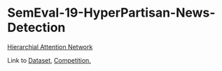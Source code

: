 # SemEval-19-HyperPartisan-News-Detection

<a href="https://www.researchgate.net/publication/319306895_3HAN_A_Deep_Neural_Network_for_Fake_News_Detection">Hierarchial Attention Network</a>

Link to <a href='https://zenodo.org/record/1406208?token=eyJhbGciOiJIUzI1NiIsImV4cCI6MTUzODUxNzU5OSwiaWF0IjoxNTM1OTI2MTIzfQ.eyJkYXRhIjp7InJlY2lkIjoxNDA2MjA4fSwiaWQiOjkzNiwicm5kIjoiMmFjZWExMDEifQ.oFdGgy0eIHgNlx-T6GdDlB1nN5NbhNfSiXa0VK7uHuk'>Dataset</a>, <a href='https://pan.webis.de/semeval19/semeval19-web/'>Competition.</a>
